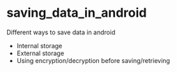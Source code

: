 # saving_data_in_android
Different ways to save data in android
- Internal storage
- External storage
- Using encryption/decryption before saving/retrieving
